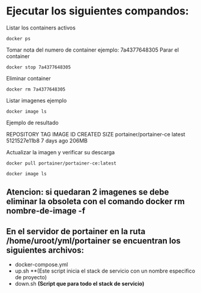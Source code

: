 # Ejecutar los siguientes compandos:

Listar los containers activos
```
docker ps
```
Tomar nota del numero de container ejemplo: 7a4377648305
Parar el container
```
docker stop 7a4377648305
```

Eliminar container
```
docker rm 7a4377648305
```

Listar imagenes ejemplo
```
docker image ls
```

Ejemplo de resultado

REPOSITORY               TAG       IMAGE ID       CREATED      SIZE
portainer/portainer-ce   latest    5121527e11b8   7 days ago   206MB

Actualizar la imagen y verificar su descarga
```
docker pull portainer/portainer-ce:latest

docker image ls
```

## **Atencion: si quedaran 2 imagenes se debe eliminar la obsoleta con el comando docker rm nombre-de-image -f**

## En el servidor de portainer en la ruta /home/uroot/yml/portainer se encuentran los siguientes archivos:
- docker-compose.yml
- up.sh **(Este script inicia el stack de servicio con un nombre especifico de proyecto)
- down.sh **(Script que para todo el stack de servicio)**
